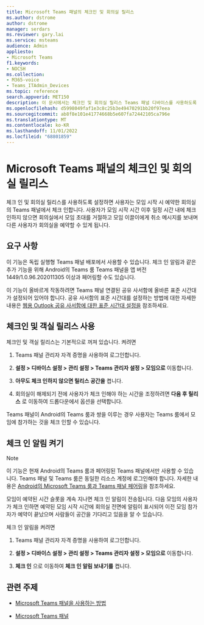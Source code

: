```yaml
---
title: Microsoft Teams 패널의 체크인 및 회의실 릴리스
ms.author: dstrome
author: dstrome
manager: serdars
ms.reviewer: gary.lai
ms.service: msteams
audience: Admin
appliesto:
- Microsoft Teams
f1.keywords:
- NOCSH
ms.collection:
- M365-voice
- Teams_ITAdmin_Devices
ms.topic: reference
search.appverid: MET150
description: 이 문서에서는 체크인 및 회의실 릴리스 Teams 패널 디바이스를 사용하도록 설정하는 방법에 대한 지침을 제공합니다.
ms.openlocfilehash: d5998049faf1e3c8c25b3e49470291bb20f97eea
ms.sourcegitcommit: ab8f8e101e41774668b5e607fa72442105ca796e
ms.translationtype: MT
ms.contentlocale: ko-KR
ms.lasthandoff: 11/01/2022
ms.locfileid: "68801859"
---
```

# <a name="check-in-and-room-release-on-microsoft-teams-panels"></a>Microsoft Teams 패널의 체크인 및 회의실 릴리스

체크 인 및 회의실 릴리스를 사용하도록 설정하면 사용자는 모임 시작 시 예약한 회의실의 Teams 패널에서 체크 인합니다. 사용자가 모임 시작 시간 이후 일정 시간 내에 체크 인하지 않으면 회의실에서 모임 초대를 거절하고 모임 이끌이에게 취소 메시지를 보내며 다른 사용자가 회의실을 예약할 수 있게 됩니다.  

## <a name="requirements"></a>요구 사항 

이 기능은 독립 실행형 Teams 패널 배포에서 사용할 수 있습니다. 체크 인 알림과 같은 추가 기능을 위해 Android의 Teams 룸 Teams 패널을 앱 버전 1449/1.0.96.202011305 이상과 페어링할 수도 있습니다.

이 기능이 올바르게 작동하려면 Teams 패널 연결된 공유 사서함에 올바른 표준 시간대가 설정되어 있어야 합니다. 공유 사서함의 표준 시간대를 설정하는 방법에 대한 자세한 내용은 [웹용 Outlook 공유 사서함에 대한 표준 시간대 설정을](/exchange/troubleshoot/outlook-on-the-web-issues/shared-mailboxes-time-zone-setting) 참조하세요.

## <a name="enable-check-in-and-room-release"></a>체크인 및 객실 릴리스 사용 

체크인 및 객실 릴리스는 기본적으로 꺼져 있습니다. 켜려면  

1. Teams 패널 관리자 자격 증명을 사용하여 로그인합니다.  

2. **설정 > 디바이스 설정 > 관리 설정 > Teams 관리자 설정 > 모임으로** 이동합니다.

3. **아무도 체크 인하지 않으면 릴리스 공간을** 켭니다.

4. 회의실이 해제되기 전에 사용자가 체크 인해야 하는 시간을 조정하려면 **다음 후 릴리스** 로 이동하여 드롭다운에서 옵션을 선택합니다.  

Teams 패널이 Android의 Teams 룸과 쌍을 이루는 경우 사용자는 Teams 룸에서 모임에 참가하는 것을 체크 인할 수 있습니다.  

## <a name="turn-on-check-in-notifications"></a>체크 인 알림 켜기

> [!NOTE]
> 이 기능은 현재 Android의 Teams 룸과 페어링된 Teams 패널에서만 사용할 수 있습니다. Teams 패널 및 Teams 룸은 동일한 리소스 계정에 로그인해야 합니다. 자세한 내용은 [Android의 Microsoft Teams 룸과 Teams 패널 페어링](use-teams-panels.md#pair-a-teams-panel-with-a-microsoft-teams-room-on-android)을 참조하세요.  

모임이 예약된 시간 슬롯을 계속 지나면 체크 인 알림이 전송됩니다. 다음 모임의 사용자가 체크 인하면 예약된 모임 시작 시간에 회의실 전면에 알림이 표시되어 이전 모임 참가자가 예약이 끝났으며 사람들이 공간을 기다리고 있음을 알 수 있습니다.  

체크 인 알림을 켜려면  

1. Teams 패널 관리자 자격 증명을 사용하여 로그인합니다. 

2. **설정 > 디바이스 설정 > 관리 설정 > Teams 관리자 설정 > 모임으로** 이동합니다.

3. **체크 인** 으로 이동하여 **체크 인 알림 보내기를** 켭니다.

## <a name="related-topics"></a>관련 주제

- [Microsoft Teams 패널을 사용하는 방법](use-teams-panels.md)

- [Microsoft Teams 패널](teams-panels.md)
